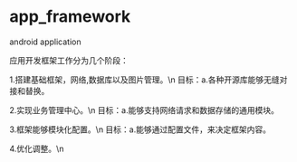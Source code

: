 # app_framework
android application 

应用开发框架工作分为几个阶段：

1.搭建基础框架，网络,数据库以及图片管理。\n
  目标：a.各种开源库能够无缝对接和替换。
  
2.实现业务管理中心。\n
  目标：a.能够支持网络请求和数据存储的通用模块。
  
3.框架能够模块化配置。\n
  目标：a.能够通过配置文件，来决定框架内容。
  
4.优化调整。\n
